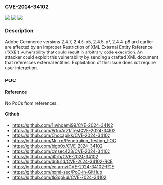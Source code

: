 ### [CVE-2024-34102](https://cve.mitre.org/cgi-bin/cvename.cgi?name=CVE-2024-34102)
![](https://img.shields.io/static/v1?label=Product&message=Adobe%20Commerce&color=blue)
![](https://img.shields.io/static/v1?label=Version&message=n%2Fa&color=blue)
![](https://img.shields.io/static/v1?label=Vulnerability&message=Improper%20Restriction%20of%20XML%20External%20Entity%20Reference%20('XXE')%20(CWE-611)&color=brighgreen)

### Description

Adobe Commerce versions 2.4.7, 2.4.6-p5, 2.4.5-p7, 2.4.4-p8 and earlier are affected by an Improper Restriction of XML External Entity Reference ('XXE') vulnerability that could result in arbitrary code execution. An attacker could exploit this vulnerability by sending a crafted XML document that references external entities. Exploitation of this issue does not require user interaction.

### POC

#### Reference
No PoCs from references.

#### Github
- https://github.com/11whoami99/CVE-2024-34102
- https://github.com/ArturArz1/TestCVE-2024-34102
- https://github.com/Chocapikk/CVE-2024-34102
- https://github.com/Mr-xn/Penetration_Testing_POC
- https://github.com/bigb0x/CVE-2024-34102
- https://github.com/cmsec423/CVE-2024-34102
- https://github.com/d0rb/CVE-2024-34102
- https://github.com/dr3u1d/CVE-2024-34102-RCE
- https://github.com/ex-arny/CVE-2024-34102-RCE
- https://github.com/nomi-sec/PoC-in-GitHub
- https://github.com/th3gokul/CVE-2024-34102

